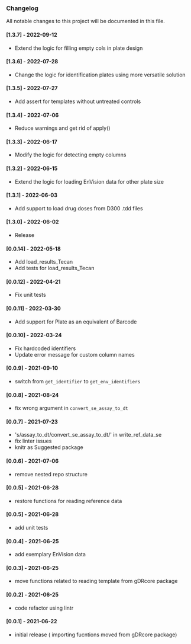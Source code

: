 <h3 align = "left"><strong>Changelog</strong></h3>

All notable changes to this project will be documented in this file.

#### [1.3.7] - 2022-09-12
- Extend the logic for filling empty cols in plate design

#### [1.3.6] - 2022-07-28
- Change the logic for identification plates using more versatile solution

#### [1.3.5] - 2022-07-27
- Add assert for templates without untreated controls

#### [1.3.4] - 2022-07-06
- Reduce warnings and get rid of apply()

#### [1.3.3] - 2022-06-17
- Modify the logic for detecting empty columns

#### [1.3.2] - 2022-06-15
- Extend the logic for loading EnVision data for other plate size

#### [1.3.1] - 2022-06-03
- Add support to load drug doses from D300 .tdd files

#### [1.3.0] - 2022-06-02
- Release

#### [0.0.14] - 2022-05-18
- Add load_results_Tecan
- Add tests for load_results_Tecan

#### [0.0.12] - 2022-04-21
- Fix unit tests

#### [0.0.11] - 2022-03-30
- Add support for Plate as an equivalent of Barcode

#### [0.0.10] - 2022-03-24
- Fix hardcoded identifiers
- Update error message for custom column names

#### [0.0.9] - 2021-09-10
- switch from `get_identifier` to `get_env_identifiers`

#### [0.0.8] - 2021-08-24
- fix wrong argument in `convert_se_assay_to_dt`

#### [0.0.7] - 2021-07-23
- 's/assay_to_dt/convert_se_assay_to_dt/' in write_ref_data_se
- fix linter issues
- knitr as Suggested package

#### [0.0.6] - 2021-07-06
- remove nested repo structure

#### [0.0.5] - 2021-06-28
- restore functions for reading reference data

#### [0.0.5] - 2021-06-28
- add unit tests

#### [0.0.4] - 2021-06-25
- add exemplary EnVision data

#### [0.0.3] - 2021-06-25
- move functions related to reading template from gDRcore package

#### [0.0.2] - 2021-06-25
- code refactor using lintr

#### [0.0.1] - 2021-06-22
- initial release ( importing fucntions moved from gDRcore package)
